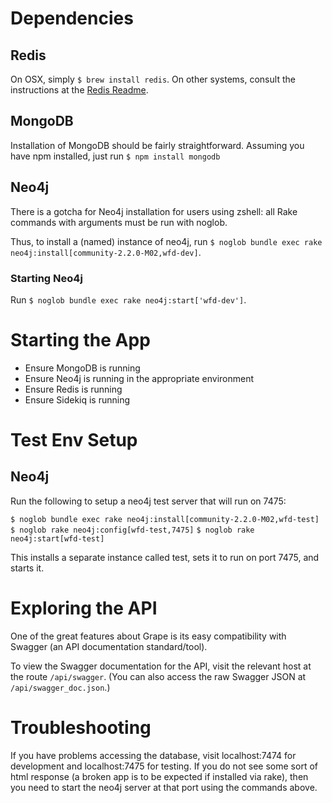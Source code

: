 # Dependencies

## Redis

On OSX, simply `$ brew install redis`.  On other systems, consult the instructions at the [Redis Readme](https://github.com/antirez/redis).

## MongoDB

Installation of MongoDB should be fairly straightforward.  Assuming you have npm installed, just run `$ npm install mongodb`

## Neo4j

There is a gotcha for Neo4j installation for users using zshell: all Rake commands with arguments must be run with noglob.

Thus, to install a (named) instance of neo4j, run `$ noglob bundle exec rake neo4j:install[community-2.2.0-M02,wfd-dev]`.

### Starting Neo4j

Run `$ noglob bundle exec rake neo4j:start['wfd-dev']`.

# Starting the App

* Ensure MongoDB is running
* Ensure Neo4j is running in the appropriate environment
* Ensure Redis is running
* Ensure Sidekiq is running

# Test Env Setup

## Neo4j

Run the following to setup a neo4j test server that will run on 7475:

`$ noglob bundle exec rake neo4j:install[community-2.2.0-M02,wfd-test]`
`$ noglob rake neo4j:config[wfd-test,7475]`
`$ noglob rake neo4j:start[wfd-test]`

This installs a separate instance called test, sets it to run on port 7475, and starts it.

# Exploring the API

One of the great features about Grape is its easy compatibility with Swagger (an API documentation standard/tool).

To view the Swagger documentation for the API, visit the relevant host at the route `/api/swagger`.  (You can also access the raw Swagger JSON at `/api/swagger_doc.json`.)

# Troubleshooting

If you have problems accessing the database, visit localhost:7474 for development and localhost:7475 for testing.  If you do not see some sort of html response (a broken app is to be expected if installed via rake), then you need to start the neo4j server at that port using the commands above.
